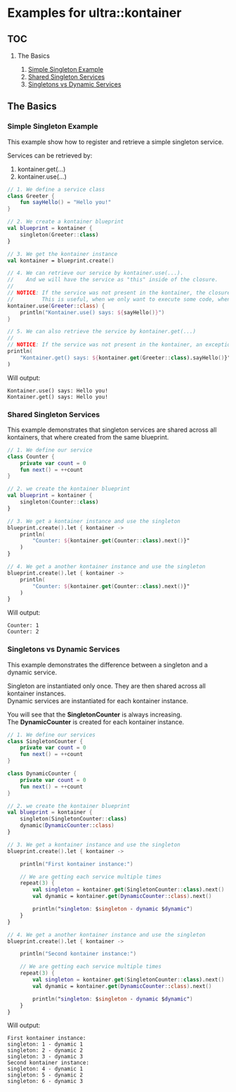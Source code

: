 # Examples for ultra::kontainer

## TOC

1. The Basics

    1. [Simple Singleton Example](#simple-singleton-example)
    2. [Shared Singleton Services](#shared-singleton-services)
    3. [Singletons vs Dynamic Services](#singletons-vs-dynamic-services)

## The Basics

### Simple Singleton Example

This example show how to register and retrieve a simple singleton service.

Services can be retrieved by:
1. kontainer.get(...)
2. kontainer.use(...)

```kotlin
// 1. We define a service class
class Greeter {
    fun sayHello() = "Hello you!"
}

// 2. We create a kontainer blueprint
val blueprint = kontainer {
    singleton(Greeter::class)
}

// 3. We get the kontainer instance
val kontainer = blueprint.create()

// 4. We can retrieve our service by kontainer.use(...).
//    And we will have the service as "this" inside of the closure.
//
// NOTICE: If the service was not present in the kontainer, the closure would not be executed.
//         This is useful, when we only want to execute some code, when a service exists.
kontainer.use(Greeter::class) {
    println("Kontainer.use() says: ${sayHello()}")
}

// 5. We can also retrieve the service by kontainer.get(...)
//
// NOTICE: If the service was not present in the kontainer, an exception would be thrown.
println(
    "Kontainer.get() says: ${kontainer.get(Greeter::class).sayHello()}"
)
```
Will output:
```
Kontainer.use() says: Hello you!
Kontainer.get() says: Hello you!
```

### Shared Singleton Services

This example demonstrates that singleton services are shared across all kontainers, that where
created from the same blueprint. 

```kotlin
// 1. We define our service
class Counter {
    private var count = 0
    fun next() = ++count
}

// 2. we create the kontainer blueprint
val blueprint = kontainer {
    singleton(Counter::class)
}

// 3. We get a kontainer instance and use the singleton
blueprint.create().let { kontainer ->
    println(
        "Counter: ${kontainer.get(Counter::class).next()}"
    )
}

// 4. We get a another kontainer instance and use the singleton
blueprint.create().let { kontainer ->
    println(
        "Counter: ${kontainer.get(Counter::class).next()}"
    )
}
```
Will output:
```
Counter: 1
Counter: 2
```

### Singletons vs Dynamic Services

This example demonstrates the difference between a singleton and a dynamic service.

Singleton are instantiated only once. They are then shared across all kontainer instances.  
Dynamic services are instantiated for each kontainer instance.

You will see that the **SingletonCounter** is always increasing.  
The **DynamicCounter** is created for each kontainer instance.

```kotlin
// 1. We define our services
class SingletonCounter {
    private var count = 0
    fun next() = ++count
}

class DynamicCounter {
    private var count = 0
    fun next() = ++count
}

// 2. we create the kontainer blueprint
val blueprint = kontainer {
    singleton(SingletonCounter::class)
    dynamic(DynamicCounter::class)
}

// 3. We get a kontainer instance and use the singleton
blueprint.create().let { kontainer ->

    println("First kontainer instance:")

    // We are getting each service multiple times
    repeat(3) {
        val singleton = kontainer.get(SingletonCounter::class).next()
        val dynamic = kontainer.get(DynamicCounter::class).next()

        println("singleton: $singleton - dynamic $dynamic")
    }
}

// 4. We get a another kontainer instance and use the singleton
blueprint.create().let { kontainer ->

    println("Second kontainer instance:")

    // We are getting each service multiple times
    repeat(3) {
        val singleton = kontainer.get(SingletonCounter::class).next()
        val dynamic = kontainer.get(DynamicCounter::class).next()

        println("singleton: $singleton - dynamic $dynamic")
    }
}
```
Will output:
```
First kontainer instance:
singleton: 1 - dynamic 1
singleton: 2 - dynamic 2
singleton: 3 - dynamic 3
Second kontainer instance:
singleton: 4 - dynamic 1
singleton: 5 - dynamic 2
singleton: 6 - dynamic 3
```

